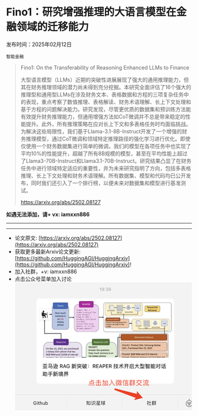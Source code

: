 # Fino1：研究增强推理的大语言模型在金融领域的迁移能力
发布时间：2025年02月12日

`智能金融`
> Fino1: On the Transferability of Reasoning Enhanced LLMs to Finance
>
> 大型语言模型（LLMs）近期的突破性进展展现了强大的通用推理能力，但其在财务推理领域的潜力尚未得到充分挖掘。本研究全面评估了16个强大的推理型和通用型LLMs在涉及财务文本、表格数据和方程的三项复杂任务中的表现，重点考察了数值推理、表格解读、财务术语理解、长上下文处理和基于方程的问题解决能力。研究发现，尽管更优质的数据集和预训练方法能有效提升财务推理能力，但通用增强方法如CoT微调并不总是带来稳定的性能提升。此外，所有推理策略在应对长上下文和多表格任务时均面临挑战。为解决这些局限性，我们基于Llama-3.1-8B-Instruct开发了一个增强的财务推理模型，通过CoT微调和领域特定推理路径的强化学习进行优化。即使仅使用一个财务数据集进行简单的微调，我们的模型在各项任务中也实现了平均10%的性能提升，超越了所有8B规模的模型，甚至在平均性能上超过了Llama3-70B-Instruct和Llama3.1-70B-Instruct。研究结果凸显了在财务任务中进行领域特定适应的重要性，并为未来研究指明了方向，包括多表格推理、长上下文处理和财务术语理解。所有数据集、模型和代码均已公开发布，同时我们还引入了一个排行榜，以便未来对数据集和模型进行基准测试。
>
> https://arxiv.org/abs/2502.08127

**如遇无法添加，请+ vx: iamxxn886**
<hr />


<hr />

- 论文原文: [https://arxiv.org/abs/2502.08127](https://arxiv.org/abs/2502.08127)
- 获取更多最新Arxiv论文更新: [https://github.com/HuggingAGI/HuggingArxiv](https://github.com/HuggingAGI/HuggingArxiv)!
- 加入社群，+v: iamxxn886
- 点击公众号菜单加入讨论
![](https://raw.githubusercontent.com/HuggingAGI/wx_assets/main/2024/07/31/1722434818326-94339e92-22f1-4472-9d27-fed232f70b5d.jpeg)